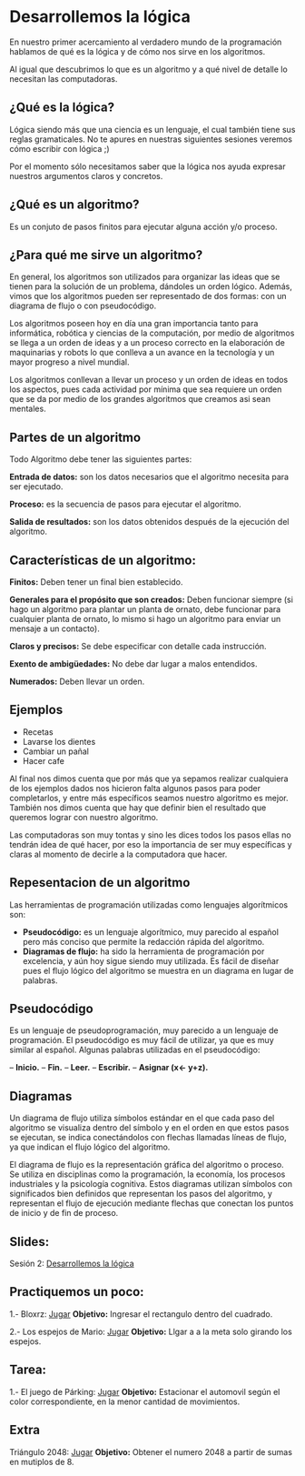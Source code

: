 Desarrollemos la lógica
==
En nuestro primer acercamiento al verdadero mundo de la programación hablamos de qué es la lógica y de cómo nos sirve en los algoritmos.

Al igual que descubrimos lo que es un algoritmo y a qué nivel de detalle lo necesitan las computadoras.


¿Qué es la lógica?
--
Lógica siendo más que una ciencia es un lenguaje, el cual también tiene sus reglas gramaticales. No te apures en nuestras siguientes sesiones veremos cómo escribir con lógica ;)

Por el momento sólo necesitamos saber que la lógica nos ayuda expresar nuestros argumentos claros y concretos.
 

¿Qué es un algoritmo?
--
Es un conjuto de pasos finitos para ejecutar alguna acción y/o proceso.


¿Para qué me sirve un algoritmo?
--

En general, los algoritmos son utilizados para organizar las ideas que se tienen para la solución de un problema, dándoles un orden lógico. Además, vimos que los algoritmos pueden ser representado de dos formas: con un diagrama de flujo o con pseudocódigo.

Los algoritmos poseen hoy en día una gran importancia tanto para informática, robótica y ciencias de la computación, por medio de algoritmos se llega a un orden de ideas y a un proceso correcto en la elaboración de maquinarias y robots lo que conlleva a un avance en la tecnología y un mayor progreso a nivel mundial.

Los algoritmos conllevan a llevar un proceso y un orden de ideas en todos los aspectos, pues cada actividad por mínima que sea requiere un orden que se da por medio de los grandes algoritmos que creamos asi sean mentales.


Partes de un algoritmo
--

Todo Algoritmo debe tener las siguientes partes:

**Entrada de datos:** son los datos necesarios que el algoritmo necesita para ser ejecutado.

**Proceso:** es la secuencia de pasos para ejecutar el algoritmo.

**Salida de resultados:** son los datos obtenidos después de la ejecución del algoritmo.

Características de un algoritmo:
--
**Finitos:** Deben tener un final bien establecido.

**Generales para el propósito que son creados:** Deben funcionar siempre (si hago un algoritmo para plantar un planta de ornato, debe funcionar para cualquier planta de ornato, lo mismo si hago un algoritmo para enviar un mensaje a un contacto).

**Claros y precisos:** Se debe especificar con detalle cada instrucción.

**Exento de ambigüedades:**  No debe dar lugar a malos entendidos.

**Numerados:** Deben llevar un orden.

Ejemplos
--
- Recetas
- Lavarse los dientes
- Cambiar un pañal
- Hacer cafe


Al final nos dimos cuenta que por más que ya sepamos realizar cualquiera de los ejemplos dados nos hicieron falta algunos pasos para poder completarlos, y entre más específicos seamos nuestro algoritmo es mejor. También nos dimos cuenta que hay que definir bien el resultado que queremos lograr con nuestro algoritmo.

Las computadoras son muy tontas y sino les dices todos los pasos ellas no tendrán idea de qué hacer, por eso la importancia de ser muy específicas y claras al momento de decirle a la computadora que hacer.

Repesentacion de un algoritmo
--
Las herramientas de programación utilizadas como lenguajes algorítmicos son:
- **Pseudocódigo:** es un lenguaje algorítmico, muy parecido  al español pero más conciso que permite la redacción  rápida del algoritmo.
- **Diagramas de flujo:** ha sido la herramienta de programación por excelencia, y aún hoy sigue siendo muy  utilizada. Es fácil de diseñar pues el flujo lógico del  algoritmo se muestra en un diagrama en lugar de palabras.

Pseudocódigo
--
Es un lenguaje de pseudoprogramación, muy parecido a un lenguaje de programación. El pseudocódigo es muy fácil de utilizar, ya que es muy  similar al español.   Algunas palabras utilizadas en el pseudocódigo:

– **Inicio.**
– **Fin.**
– **Leer.**
– **Escribir.**
– **Asignar (x← y+z).**

Diagramas
--
Un diagrama de flujo utiliza símbolos estándar en el que  cada paso del algoritmo se visualiza dentro del símbolo  y en el orden en que estos pasos se ejecutan, se indica conectándolos con flechas llamadas líneas de flujo, ya que indican el flujo lógico del algoritmo.

El diagrama de flujo es la representación gráfica del algoritmo o proceso. Se utiliza en disciplinas como la programación, la economía, los procesos industriales y la psicología cognitiva. Estos diagramas utilizan símbolos con significados bien definidos que representan los pasos del algoritmo, y representan el flujo de ejecución mediante flechas que conectan los puntos de inicio y de fin de proceso.

Slides:
--
Sesión 2: [Desarrollemos la lógica](https://www.haikudeck.com/baby-steps-education-presentation-udgjCCdvSw)

Practiquemos un poco:
--
1.- Bloxrz: [Jugar](http://www.paisdelosjuegos.com.mx/juego/bloques+m%C3%B3viles/bloxorz.html)
	 **Objetivo:** Ingresar el rectangulo dentro del cuadrado.

2.- Los espejos de Mario: [Jugar](http://www.pequejuegos.com/jugar-los-espejos-de-mario.html)
	 **Objetivo:** Llgar a a la meta solo girando los espejos.

Tarea:
--
1.- El juego de Párking: [Jugar](http://www.pequejuegos.com/jugar-los-espejos-de-mario.html)
	**Objetivo:** Estacionar el automovil según el color correspondiente, en la menor cantidad de movimientos.

Extra
--
Triángulo 2048: [Jugar](http://www.pequejuegos.com/jugar-tringulo-2048.html)
	 **Objetivo:** Obtener el numero 2048 a partir de sumas en mutiplos de 8.

